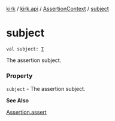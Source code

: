 [kirk](../../index.md) / [kirk.api](../index.md) / [AssertionContext](index.md) / [subject](./subject.md)

# subject

`val subject: `[`T`](index.md#T)

The assertion subject.

### Property

`subject` - The assertion subject.

**See Also**

[Assertion.assert](../-assertion/assert.md)

